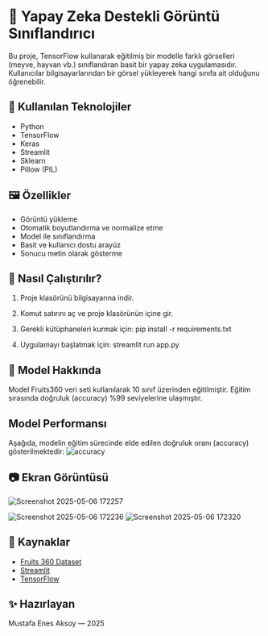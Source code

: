 # 🎯 Yapay Zeka Destekli Görüntü Sınıflandırıcı

Bu proje, TensorFlow kullanarak eğitilmiş bir modelle farklı görselleri (meyve, hayvan vb.) sınıflandıran basit bir yapay zeka uygulamasıdır. Kullanıcılar bilgisayarlarından bir görsel yükleyerek hangi sınıfa ait olduğunu öğrenebilir.

## 🧠 Kullanılan Teknolojiler

- Python
- TensorFlow
- Keras
- Streamlit
- Sklearn
- Pillow (PIL)

## 🖼️ Özellikler

- Görüntü yükleme
- Otomatik boyutlandırma ve normalize etme
- Model ile sınıflandırma
- Basit ve kullanıcı dostu arayüz
- Sonucu metin olarak gösterme

## 🚀 Nasıl Çalıştırılır?

1. Proje klasörünü bilgisayarına indir.
2. Komut satırını aç ve proje klasörünün içine gir.
3. Gerekli kütüphaneleri kurmak için:
pip install -r requirements.txt

4. Uygulamayı başlatmak için:
streamlit run app.py


## 📝 Model Hakkında

Model Fruits360 veri seti kullanılarak 10 sınıf üzerinden eğitilmiştir. Eğitim sırasında doğruluk (accuracy) %99 seviyelerine ulaşmıştır.

## Model Performansı
Aşağıda, modelin eğitim sürecinde elde edilen doğruluk oranı (accuracy) gösterilmektedir:
![accuracy](https://github.com/user-attachments/assets/b09cd4ae-073c-4972-b59a-ab7404875199)

## 📷 Ekran Görüntüsü
![Screenshot 2025-05-06 172257](https://github.com/user-attachments/assets/f6155161-84b0-470a-b681-4ef61d025010)

![Screenshot 2025-05-06 172236](https://github.com/user-attachments/assets/4d77cb7b-3953-4122-8bdd-7d1a09ca39f4)
![Screenshot 2025-05-06 172320](https://github.com/user-attachments/assets/e26dbe8b-8587-40ef-bf22-3bd0ab35bf2d)



## 🔗 Kaynaklar

- [Fruits 360 Dataset](https://www.kaggle.com/datasets/moltean/fruits)
- [Streamlit](https://streamlit.io)
- [TensorFlow](https://www.tensorflow.org)


## ✨ Hazırlayan

Mustafa Enes Aksoy — 2025


